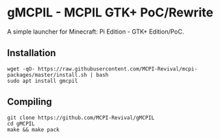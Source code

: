 # gMCPIL - MCPIL GTK+ PoC/Rewrite
A simple launcher for Minecraft: Pi Edition - GTK+ Edition/PoC.

## Installation
```
wget -qO- https://raw.githubusercontent.com/MCPI-Revival/mcpi-packages/master/install.sh | bash
sudo apt install gmcpil
```

## Compiling
```
git clone https://github.com/MCPI-Revival/gMCPIL
cd gMCPIL
make && make pack
```
